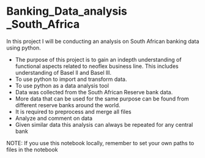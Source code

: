 # Banking_Data_analysis _South_Africa

In this project I will be conducting an analysis on South African banking data using python. 

- The purpose of this project is to gain an indepth understanding of functional aspects related to neoflex business line. This includes understanding of Basel ll and Basel lll. 
- To use python to import and transform data.
- To use python as a data analysis tool  
- Data was collected from the South African Reserve bank data. 
- More data that can be used for the same purpose can be found from different reserve banks around the world. 
- It is required to preprocess and merge all files 
- Analyze and comment on data
- Given similar data this analysis can always be repeated for any central bank

NOTE: If you use this notebook locally, remember to set your own paths to files in the notebook
